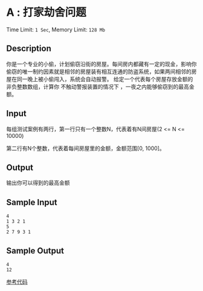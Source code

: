 # A : 打家劫舍问题

Time Limit: `1 Sec`,   Memory Limit: `128 Mb`

## Description

你是一个专业的小偷，计划偷窃沿街的房屋。每间房内都藏有一定的现金，影响你偷窃的唯一制约因素就是相邻的房屋装有相互连通的防盗系统，如果两间相邻的房屋在同一晚上被小偷闯入，系统会自动报警。 给定一个代表每个房屋存放金额的非负整数数组，计算你 不触动警报装置的情况下 ，一夜之内能够偷窃到的最高金额。

## Input

每组测试案例有两行，第一行只有一个整数N，代表着有N间房屋(2 <= N <= 10000)

第二行有N个整数，代表着每间房屋里的金额，金额范围[0, 1000]。

## Output

输出你可以得到的最高金额

## Sample Input

```
4
1 3 2 1
5
2 7 9 3 1
```

## Sample Output

```
4
12
```

[参考代码](../Solution/A.cpp)